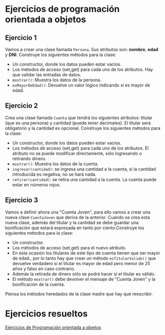 # Ejercicios de programación orientada a objetos

## Ejercicio 1

Vamos a crear una clase llamada `Persona`. Sus atributos son: **nombre**, **edad** y **DNI**. Construye los siguientes métodos para la clase:

* Un constructor, donde los datos pueden estar vacíos.
* Los métodos de acceso (set,get) para cada uno de los atributos. Hay que validar las entradas de datos.
* `mostrar()`: Muestra los datos de la persona.
* `esMayorDeEdad()`: Devuelve un valor lógico indicando si es mayor de edad.

## Ejercicio 2

Crea una clase llamada `Cuenta` que tendrá los siguientes atributos: titular (que es una persona) y cantidad (puede tener decimales). El titular será obligatorio y la cantidad es opcional. Construye los siguientes métodos para la clase:

* Un constructor, donde los datos pueden estar vacíos.
* Los métodos de acceso (set,get) para cada uno de los atributos. El atributo no se puede modificar directamente, sólo ingresando o retirando dinero.
* `mostrar()`: Muestra los datos de la cuenta.
* `ingresar(cantidad)`: se ingresa una cantidad a la cuenta, si la cantidad introducida es negativa, no se hará nada.
* `retirar(cantidad)`: se retira una cantidad a la cuenta. La cuenta puede estar en números rojos.


## Ejercicio 3

Vamos a definir ahora una "Cuenta Joven", para ello vamos a crear una nueva clase `CuantaJoven` que deriva de la anterior. Cuando se crea esta nueva clase, además del titular y la cantidad se debe guardar una bonificación que estará expresada en tanto por ciento.Construye los siguientes métodos para la clase:

* Un constructor.
* Los métodos de acceso (set,get) para el nuevo atributo.
* En esta ocasión los titulares de este tipo de cuenta tienen que ser mayor de edad., por lo tanto hay que crear un método `esTitularValido()` que devuelve verdadero si el titular es mayor de edad pero menor de 25 años y falso en caso contrario.
* Además la retirada de dinero sólo se podrá hacer si el titular es válido. 
* El método `mostrar()` debe devolver el mensaje de "Cuenta Joven" y la bonificación de la cuenta.

Piensa los métodos heredados de la clase madre que hay que reescribir.

# Ejercicios resueltos

[Ejercicios de Programación orientada a objetos](../../ejercicios/objetos)